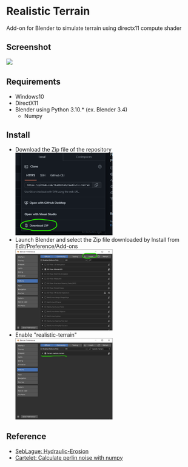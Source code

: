 # Realistic Terrain
Add-on for Blender to simulate terrain using directx11 compute shader

## Screenshot
<img src="media/realistic-terrain-cap.gif"></img>

## Requirements
- Windows10
- DirectX11
- Blender using Python 3.10.* (ex. Blender 3.4)
	- Numpy

## Install
- Download the Zip file of the repository  
<img src="media/git-download-zip.png" width="256"></img>
- Launch Blender and select the Zip file downloaded by Install from Edit/Preference/Add-ons  
<img src="media/install-to-blender.0.png" width="256"></img>
- Enable "realistic-terrain"  
<img src="media/install-to-blender.1.png" width="256"></img>

## Reference
- [SebLague: Hydraulic-Erosion](https://github.com/SebLague/Hydraulic-Erosion)
- [Cartelet: Calculate perlin noise with numpy](https://qiita.com/Cartelet/items/9fcf3890a9ac59e1fd1f)
